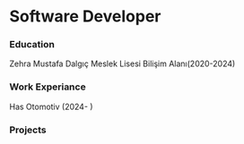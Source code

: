 # Software Developer

### Education
Zehra Mustafa Dalgıç Meslek Lisesi Bilişim Alanı(2020-2024)

### Work Experiance
Has Otomotiv (2024- )

### Projects
